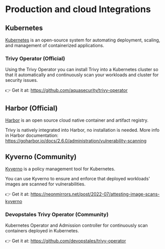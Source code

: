# Production and cloud Integrations

## Kubernetes 

[Kubernetes](https://kubernetes.io/) is an open-source system for automating deployment, scaling, and management of containerized applications.

### Trivy Operator (Official)

Using the Trivy Operator you can install Trivy into a Kubernetes cluster so that it automatically and continuously scan your workloads and cluster for security issues.

👉 Get it at: <https://github.com/aquasecurity/trivy-operator>

## Harbor (Official)
[Harbor](https://goharbor.io/) is an open source cloud native container and artifact registry.

Trivy is natively integrated into Harbor, no installation is needed. More info in Harbor documentation: <https://goharbor.io/docs/2.6.0/administration/vulnerability-scanning>

## Kyverno (Community)
[Kyverno](https://kyverno.io/) is a policy management tool for Kubernetes.

You can use Kyverno to ensure and enforce that deployed workloads' images are scanned for vulnerabilities.

👉 Get it at: <https://neonmirrors.net/post/2022-07/attesting-image-scans-kyverno>

### Devopstales Trivy Operator (Community)
Kubernetes Operator and Admission controller for continuously scan containers deployed in Kubernetes.

👉 Get it at: <https://github.com/devopstales/trivy-operator>
